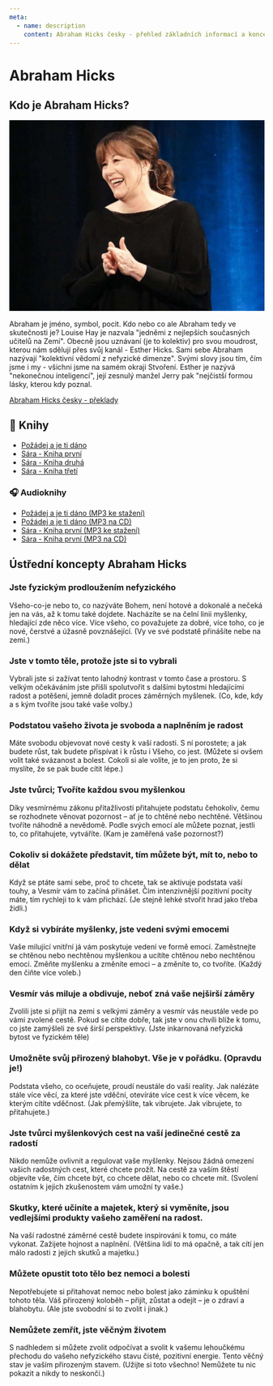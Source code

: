 ```yaml
---
meta:
  - name: description
    content: Abraham Hicks česky - přehled základních informací a konceptů mimozemšťana Bashara
---
```


# Abraham Hicks

## Kdo je Abraham Hicks?

![Abraham Hicks](../.vuepress/public/abraham-hicks.jpg)

Abraham je jméno, symbol, pocit. Kdo nebo co ale Abraham tedy ve skutečnosti je? Louise Hay je nazvala "jedněmi z nejlepších současných učitelů na Zemi". Obecně jsou uznávaní (je to kolektiv) pro svou moudrost, kterou nám sdělují přes svůj kanál - Esther Hicks. Sami sebe Abraham nazývají "kolektivní vědomí z nefyzické dimenze". Svými slovy jsou tím, čím jsme i my - všichni jsme na samém okraji Stvoření. Esther je nazývá "nekonečnou inteligencí", její zesnulý manžel Jerry pak "nejčistší formou lásky, kterou kdy poznal.

[Abraham Hicks česky - překlady](https://www.bennu.cz/ucitele/abraham-hicks/)

## :book: Knihy

- [Požádej a je ti dáno](https://www.martinus.cz/?uItem=75974&z=IFPM3I&utm_source=z%3DIFPM3I&utm_medium=url&utm_campaign=partner)
- [Sára - Kniha první](https://www.martinus.cz/?uItem=79884&z=IFPM3I&utm_source=z%3DIFPM3I&utm_medium=url&utm_campaign=partner)
- [Sára - Kniha druhá](https://www.martinus.cz/?uItem=141802&z=IFPM3I&utm_source=z%3DIFPM3I&utm_medium=url&utm_campaign=partner)
- [Sára - Kniha třetí](https://www.martinus.cz/?uItem=159535&z=IFPM3I&utm_source=z%3DIFPM3I&utm_medium=url&utm_campaign=partner)

### :headphones: Audioknihy

- [Požádej a je ti dáno (MP3 ke stažení)](https://www.martinus.cz/?uItem=256974&z=IFPM3I&utm_source=z%3DIFPM3I&utm_medium=url&utm_campaign=partner)
- [Požádej a je ti dáno (MP3 na CD)](https://www.martinus.cz/?uItem=261538&z=IFPM3I&utm_source=z%3DIFPM3I&utm_medium=url&utm_campaign=partner)
- [Sára - Kniha první (MP3 ke stažení)](https://www.martinus.cz/?uItem=256713&z=IFPM3I&utm_source=z%3DIFPM3I&utm_medium=url&utm_campaign=partner)
- [Sára - Kniha první (MP3 na CD)](https://www.martinus.cz/?uItem=214172&z=&utm_source=z%3D&utm_medium=&utm_campaign=partner)

## Ústřední koncepty Abraham Hicks

### Jste fyzickým prodloužením nefyzického

Všeho-co-je nebo to, co nazýváte Bohem, není hotové a dokonalé a nečeká jen na vás, až k tomu také dojdete. Nacházíte se na čelní linii myšlenky, hledající zde něco více. Více všeho, co považujete za dobré, více toho, co je nové, čerstvé a úžasně povznášející. (Vy ve své podstatě přinášíte nebe na zemi.)

### Jste v tomto těle, protože jste si to vybrali

Vybrali jste si zažívat tento lahodný kontrast v tomto čase a prostoru. S velkým očekáváním jste přišli spolutvořit s dalšími bytostmi hledajícími radost a potěšení, jemně doladit proces záměrných myšlenek. (Co, kde, kdy a s kým tvoříte jsou také vaše volby.)

### Podstatou vašeho života je svoboda a naplněním je radost

Máte svobodu objevovat nové cesty k vaší radosti. S ní porostete; a jak budete růst, tak budete přispívat i k růstu i Všeho, co jest.
(Můžete si ovšem volit také svázanost a bolest. Cokoli si ale volíte, je to jen proto, že si myslíte, že se pak bude cítit lépe.)

### Jste tvůrci; Tvoříte každou svou myšlenkou

Díky vesmírnému zákonu přitažlivosti přitahujete podstatu čehokoliv, čemu se rozhodnete věnovat pozornost – ať je to chtěné nebo nechtěné. Většinou tvoříte náhodně a nevědomě. Podle svých emocí ale můžete poznat, jestli to, co přitahujete, vytváříte. (Kam je zaměřená vaše pozornost?)

### Cokoliv si dokážete představit, tím můžete být, mít to, nebo to dělat

Když se ptáte sami sebe, proč to chcete, tak se aktivuje podstata vaší touhy, a Vesmír vám to začíná přinášet. Čím intenzivnější pozitivní pocity máte, tím rychleji to k vám přichází. (Je stejně lehké stvořit hrad jako třeba židli.)

### Když si vybíráte myšlenky, jste vedeni svými emocemi

Vaše milující vnitřní já vám poskytuje vedení ve formě emocí. Zaměstnejte se chtěnou nebo nechtěnou myšlenkou a ucítíte chtěnou nebo nechtěnou emoci. Změňte myšlenku a změníte emoci – a změníte to, co tvoříte. (Každý den čiňte více voleb.)

### Vesmír vás miluje a obdivuje, neboť zná vaše nejširší záměry

Zvolili jste si přijít na zemi s velkými záměry a vesmír vás neustále vede po vámi zvolené cestě. Pokud se cítíte dobře, tak jste v onu chvíli blíže k tomu, co jste zamýšleli ze své širší perspektivy. (Jste inkarnovaná nefyzická bytost ve fyzickém těle)

### Umožněte svůj přirozený blahobyt. Vše je v pořádku. (Opravdu je!)

Podstata všeho, co oceňujete, proudí neustále do vaší reality. Jak nalézáte stále více věcí, za které jste vděční, otevíráte více cest k více věcem, ke kterým cítíte vděčnost. (Jak přemýšlíte, tak vibrujete. Jak vibrujete, to přitahujete.)

### Jste tvůrci myšlenkových cest na vaší jedinečné cestě za radostí

Nikdo nemůže ovlivnit a regulovat vaše myšlenky. Nejsou žádná omezení vašich radostných cest, které chcete prožít. Na cestě za vaším štěstí objevíte vše, čím chcete být, co chcete dělat, nebo co chcete mít. (Svolení ostatním k jejich zkušenostem vám umožní ty vaše.)

### Skutky, které učiníte a majetek, který si vyměníte, jsou vedlejšími produkty vašeho zaměření na radost.

Na vaší radostné záměrné cestě budete inspirováni k tomu, co máte vykonat. Zažijete hojnost a naplnění. (Většina lidí to má opačně, a tak cítí jen málo radosti z jejich skutků a majetku.)

### Můžete opustit toto tělo bez nemoci a bolesti

Nepotřebujete si přitahovat nemoc nebo bolest jako záminku k opuštění tohoto těla. Váš přirozený koloběh – přijít, zůstat a odejít – je o zdraví a blahobytu. (Ale jste svobodní si to zvolit i jinak.)

### Nemůžete zemřít, jste věčným životem

S nadhledem si můžete zvolit odpočívat a svolit k vašemu lehoučkému přechodu do vašeho nefyzického stavu čisté, pozitivní energie. Tento věčný stav je vaším přirozeným stavem. (Užijte si toto všechno! Nemůžete tu nic pokazit a nikdy to neskončí.)